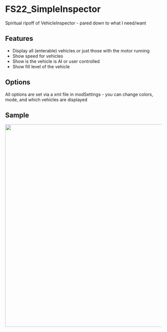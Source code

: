 # FS22_SimpleInspector
Spiritual ripoff of VehicleInspector - pared down to what I need/want

## Features

 - Display all (enterable) vehicles or just those with the motor running
 - Show speed for vehicles
 - Show is the vehicle is AI or user controlled
 - Show fill level of the vehicle

## Options

All options are set via a xml file in modSettings - you can change colors, mode, and which vehicles are displayed

## Sample

<p align="center">
  <img width="650" src="https://github.com/jtsage/FS22_simpleInspector/raw/main/readme_Modes.png">
</p>
